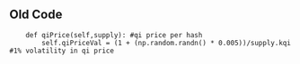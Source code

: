 
## Old Code

	    def qiPrice(self,supply): #qi price per hash
	        self.qiPriceVal = (1 + (np.random.randn() * 0.005))/supply.kqi #1% volatility in qi price